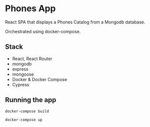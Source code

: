 # Phones App

React SPA that displays a Phones Catalog from a Mongodb database.

Orchestrated using docker-compose.

## Stack

- React, React Router
- mongodb
- express
- mongoose
- Docker & Docker Compose
- Cypress

## Running the app
  ```
  docker-compose build
  ```
  ```
  docker-compose up
  ```

